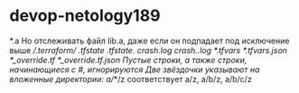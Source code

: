 # devop-netology189

*.a
Но отслеживать файл lib.a, даже если он подпадает под исключение выше
**/.terraform/*
*.tfstate
*.tfstate.*
crash.log
crash.*.log
*.tfvars
*.tfvars.json
*_override.tf
*_override.tf.json
Пустые строки, а также строки, начинающиеся с #, игнорируются
Две звёздочки указывают на вложенные директории: a/**/z
соответствует a/z, a/b/z, a/b/c/z 
# 








